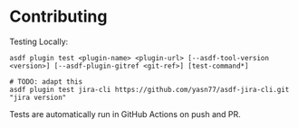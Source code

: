 # Contributing

Testing Locally:

```shell
asdf plugin test <plugin-name> <plugin-url> [--asdf-tool-version <version>] [--asdf-plugin-gitref <git-ref>] [test-command*]

# TODO: adapt this
asdf plugin test jira-cli https://github.com/yasn77/asdf-jira-cli.git "jira version"
```

Tests are automatically run in GitHub Actions on push and PR.
